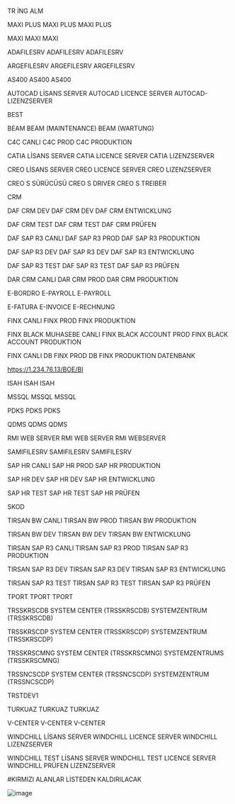 TR	İNG	ALM

MAXI PLUS	MAXI PLUS	MAXI PLUS

MAXI	MAXI	MAXI

ADAFILESRV	ADAFILESRV	ADAFILESRV

ARGEFILESRV	ARGEFILESRV	ARGEFILESRV

AS400	AS400	AS400

AUTOCAD LİSANS SERVER	AUTOCAD LICENCE SERVER	AUTOCAD-LIZENZSERVER

BEST		

BEAM	BEAM (MAINTENANCE)	BEAM (WARTUNG)

C4C CANLI	C4C PROD	C4C PRODUKTION

CATIA LİSANS SERVER	CATIA LICENCE SERVER	CATIA LIZENZSERVER

CREO LİSANS SERVER	CREO LICENCE SERVER	CREO LIZENZSERVER

CREO S SÜRÜCÜSÜ	CREO S DRIVER	CREO S TREIBER

CRM		

DAF CRM DEV	DAF CRM DEV	DAF CRM ENTWICKLUNG

DAF CRM TEST	DAF CRM TEST	DAF CRM PRÜFEN

DAF SAP R3 CANLI	DAF SAP R3 PROD	DAF SAP R3 PRODUKTION

DAF SAP R3 DEV	DAF SAP R3 DEV	DAF SAP R3 ENTWICKLUNG

DAF SAP R3 TEST	DAF SAP R3 TEST	DAF SAP R3 PRÜFEN

DAR CRM CANLI	DAR CRM PROD	DAR CRM PRODUKTION

E-BORDRO	E-PAYROLL	E-PAYROLL

E-FATURA	E-INVOICE	E-RECHNUNG

FINX CANLI	FINX PROD	FINX PRODUKTION

FINX BLACK MUHASEBE CANLI	FINX BLACK ACCOUNT PROD	FINX BLACK ACCOUNT PRODUKTION

FINX CANLI DB	FINX PROD DB	FINX PRODUKTION DATENBANK

https://1.234.76.13/BOE/BI		

ISAH	ISAH	ISAH

MSSQL	MSSQL	MSSQL

PDKS	PDKS	PDKS

QDMS	QDMS	QDMS

RMI WEB SERVER	RMI WEB SERVER	RMI WEBSERVER

SAMIFILESRV	SAMIFILESRV	SAMIFILESRV

SAP HR CANLI	SAP HR PROD	SAP HR PRODUKTION

SAP HR DEV	SAP HR DEV	SAP HR ENTWICKLUNG

SAP HR TEST	SAP HR TEST	SAP HR PRÜFEN

SKOD		

TIRSAN BW CANLI	TIRSAN BW PROD	TIRSAN BW PRODUKTION

TIRSAN BW DEV	TIRSAN BW DEV	TIRSAN BW ENTWICKLUNG

TIRSAN SAP R3 CANLI	TIRSAN SAP R3 PROD	TIRSAN SAP R3 PRODUKTION

TIRSAN SAP R3 DEV	TIRSAN SAP R3 DEV	TIRSAN SAP R3 ENTWICKLUNG

TIRSAN SAP R3 TEST	TIRSAN SAP R3 TEST	TIRSAN SAP R3 PRÜFEN

TPORT	TPORT	TPORT

TRSSKRSCDB	SYSTEM CENTER (TRSSKRSCDB)	SYSTEMZENTRUM (TRSSKRSCDB)

TRSSKRSCDP	SYSTEM CENTER (TRSSKRSCDP)	SYSTEMZENTRUM (TRSSKRSCDP)

TRSSKRSCMNG	SYSTEM CENTER (TRSSKRSCMNG)	SYSTEMZENTRUMS (TRSSKRSCMNG)

TRSSNCSCDP	SYSTEM CENTER (TRSSNCSCDP)	SYSTEMZENTRUM (TRSSNCSCDP)

TRSTDEV1		

TURKUAZ	TURKUAZ	TURKUAZ

V-CENTER	V-CENTER	V-CENTER

WINDCHILL LİSANS SERVER	WINDCHILL LICENCE SERVER	WINDCHILL LIZENZSERVER

WINDCHILL TEST LİSANS SERVER	WINDCHILL TEST LICENCE SERVER	WINDCHILL PRÜFEN LIZENZSERVER


#KIRMIZI ALANLAR LİSTEDEN KALDIRILACAK





![image](https://github.com/cigdemkilic/TirsanGL/assets/75319816/de14f616-91fb-4488-a8ec-d2412a8d4655)



